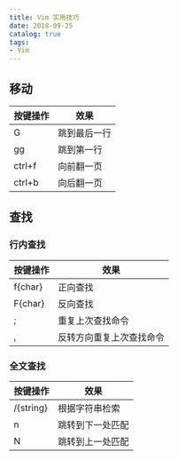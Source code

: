 ```yaml
---
title: Vim 实用技巧
date: 2018-09-25
catalog: true
tags:
- Vim
---
```

## 移动
按键操作|效果
---|---
G|跳到最后一行
gg|跳到第一行
ctrl+f|向前翻一页
ctrl+b|向后翻一页

## 查找

### 行内查找

按键操作|效果
---|---
f{char}|正向查找
F{char} |反向查找
;|重复上次查找命令
,|反转方向重复上次查找命令


### 全文查找
按键操作|效果
---|---
/{string}|根据字符串检索
n|跳转到下一处匹配
N|跳转到上一处匹配